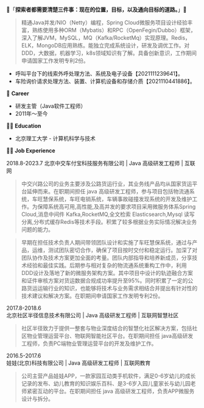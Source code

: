 👋「**探索者都需要清楚三件事：现在的位置，目标，以及通向目标的道路。**」👋

> 精通Java并发/NIO（Netty）编程，Spring Cloud微服务项目设计经验丰富，熟练使用多种ORM（Mybatis）和RPC（OpenFegin/Dubbo）框架，深入了解JVM，MySQL，MQ（Kafka/RocketMq）实现原理。Redis，ELK，MongoDB应用熟练。能独立完成系统设计，研发及调优工作。对DDD，大数据，机器学习，k8s领域知识有了解。具备创新意识，工作期间申请国家工作发明专利2份。

- 呼叫平台下的线索外呼处理方法、系统及电子设备【2021111239641】。
- 车险询价请求处理方法、装置、计算机设备和存储介质【2021110441886】。

🔭 **Career**
- 研发主管（Java软件工程师）
- 2011年～至今

👨‍🎓 **Education**
- 北京理工大学 - 计算机科学与技术

👨‍💻 **Job Experience**

2018.8-2023.7
北京中交车付宝科技服务有限公司 | Java 高级研发工程师 | 互联网

> 中交兴路公司的业务主要涉及公路货运行业，其业务线产品均从国家货运平台延伸而来。在职期间担任 java 高级研发工程师，参与项目包括物流通系统，车旺慧保系统，车旺电销系统，车辆事故碰撞发现系统的开发及维护工作。为保障系统高可用,高性能,及高并发的要求项目采用微服务体系Spring Cloud,消息中间件 Kafka,RocketMQ,全文检索 Elasticsearch,Mysql 读写分离,分布式缓存Redis等技术手段。积累了较多根据业务实际情况解决业务问题的能力。

> 早期在担任技术负责人期间带领团队设计和实施了车旺慧保系统，通过与产品，运维，测试团队密切合作，确保了项目按时交付和稳定运行。加深了对团队协作及技术方案更加全面的考量。团队内部指导和培养新成员，分享技术经验和最佳实践。后期参与相对复杂的物流通系统重构工作中，利用DDD设计及落地了新的微服务架构方案。其中项目中设计的轨迹融合方案和证件审核方案对货运数据合规成功率提升至95%。同时积累了一定的公路货运运输行业的知识，也能够将技术与业务需求相结合并提出有针对性的技术建议和解决方案。在职期间申请国家工作发明专利2份。

2017.8-2018.6	
北京社区半径信息技术有限公司 | Java 高级研发工程师 | 互联网智慧社区

> 社区半径致力于提供一整套与物业深度结合的智慧化社区解决方案，包括社区物业管理运营平台、物联网智能社区平台。在职期间担任 java高级研发工程师，负责PC端物业管理运营平台的开发及维护工作。

2016.5-2017.6	
娃娃(北京)科技有限公司 | Java 高级研发工程师 | 互联网教育

> 公司主营产品娃娃APP，一款家园互动类手机软件，满足0-6岁幼儿的成长记录的发布、幼儿教育的知识娱乐百科、是3-6岁入园儿童家长与幼儿园老师紧密互动的平台。在职期间担任 java 高级研发工程师，负责APP微服务设计与拆分。

